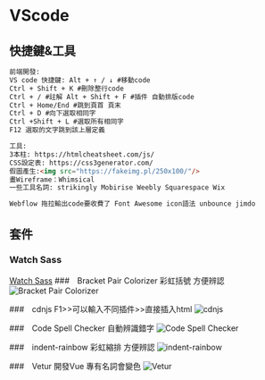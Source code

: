 # VScode
<style>
html {
    overflow: -moz-hidden-unscrollable;
    height: 100%;
}

body::-webkit-scrollbar {
    display: none;
}

body {
    -ms-overflow-style: none;
    height: 100%;
	width: calc(100vw + 18px);
	overflow: auto;
}
</style>
## 快捷鍵&工具

```html
前端開發: 
VS code 快捷鍵: Alt + ↑ / ↓ #移動code 
Ctrl + Shift + K #刪除整行code
Ctrl + / #註解 Alt + Shift + F #插件 自動排版code 
Ctrl + Home/End #跳到頁首 頁末
Ctrl + D #向下選取相同字 
Ctrl +Shift + L #選取所有相同字 
F12 選取的文字跳到該上層定義 

工具: 
3本柱: https://htmlcheatsheet.com/js/
CSS設定表: https://css3generator.com/ 
假圖產生:<img src="https://fakeimg.pl/250x100/"/>
畫Wireframe：Whimsical 
一些工具名詞: strikingly Mobirise Weebly Squarespace Wix

Webflow 拖拉輸出code要收費了 Font Awesome icon語法 unbounce jimdo
```

## 套件

### Watch Sass

[Watch Sass](https://medium.com/@enshenghuang/%E4%BD%BF%E7%94%A8vscode%E5%A4%96%E6%8E%9B%E8%87%AA%E5%8B%95%E7%B7%A8%E8%AD%AFsass-scss-9ff768d23b48)
###　Bracket Pair Colorizer
彩虹括號 方便辨認
![Bracket Pair Colorizer](https://i.imgur.com/lHRSUa5.png)

###　cdnjs
F1>>可以輸入不同插件>>直接插入html
![cdnjs](https://i.imgur.com/xK3kQl9.png)

###　Code Spell Checker
自動辨識錯字
![Code Spell Checker](https://i.imgur.com/Xi23q29.png)

###　indent-rainbow
彩虹縮排 方便辨認
![indent-rainbow](https://i.imgur.com/1cCgMCH.png)

###　Vetur
開發Vue 專有名詞會變色
![Vetur](https://i.imgur.com/w7RtcuJ.png)

